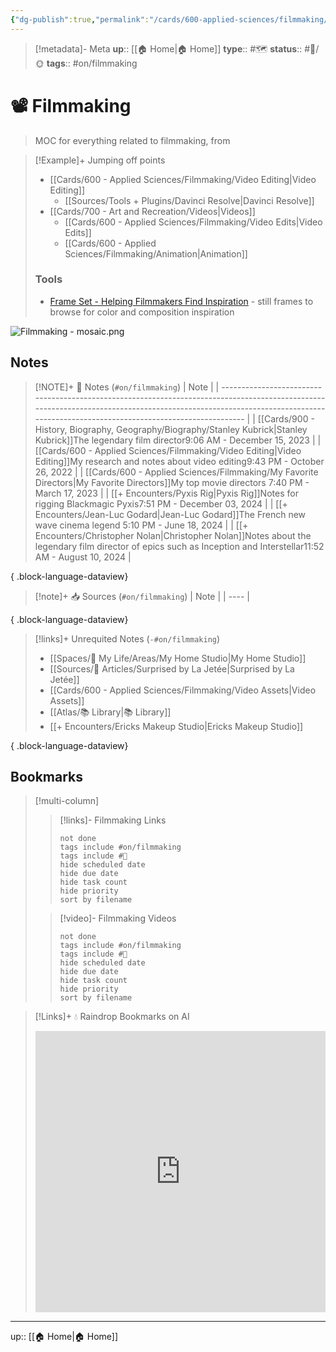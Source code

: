 ```yaml
---
{"dg-publish":true,"permalink":"/cards/600-applied-sciences/filmmaking/filmmaking/","title":"📽️ Filmmaking"}
---
```


> [!metadata]- Meta
> **up**:: [[🏠 Home\|🏠 Home]]
> **type**:: #🗺️ 
> **status**:: #📝/🌞
> **tags**::  #on/filmmaking 


# 📽️ Filmmaking

> MOC for everything related to filmmaking, from

> [!Example]+ Jumping off points
> - [[Cards/600 - Applied Sciences/Filmmaking/Video Editing\|Video Editing]]
> 	- [[Sources/Tools + Plugins/Davinci Resolve\|Davinci Resolve]]
> - [[Cards/700 - Art and Recreation/Videos\|Videos]]
> 	- [[Cards/600 - Applied Sciences/Filmmaking/Video Edits\|Video Edits]]
> 	- [[Cards/600 - Applied Sciences/Filmmaking/Animation\|Animation]]
>
> ### Tools
> - [Frame Set - Helping Filmmakers Find Inspiration](https://frameset.app/stills) - still frames to browse for color and composition inspiration 

![Filmmaking - mosaic.png](/img/user/Extras/Attachments/Filmmaking%20-%20mosaic.png)
## Notes
> [!NOTE]+ 📝 Notes (`#on/filmmaking`)
>  | Note                                                                                                                                                                                                                          |
> | ----------------------------------------------------------------------------------------------------------------------------------------------------------------------------------------------------------------------------- |
> | [[Cards/900 - History, Biography, Geography/Biography/Stanley Kubrick\|Stanley Kubrick]]<span class='summary'>The legendary film director</span><span class='block'>9:06 AM - December 15, 2023</span>                     |
> | [[Cards/600 - Applied Sciences/Filmmaking/Video Editing\|Video Editing]]<span class='summary'>My research and notes about video editing</span><span class='block'>9:43 PM - October 26, 2022</span>                        |
> | [[Cards/600 - Applied Sciences/Filmmaking/My Favorite Directors\|My Favorite Directors]]<span class='summary'>My top movie directors </span><span class='block'>7:40 PM - March 17, 2023</span>                            |
> | [[+ Encounters/Pyxis Rig\|Pyxis Rig]]<span class='summary'>Notes for rigging Blackmagic Pyxis</span><span class='block'>7:51 PM - December 03, 2024</span>                                                                 |
> | [[+ Encounters/Jean-Luc Godard\|Jean-Luc Godard]]<span class='summary'>The French new wave cinema legend </span><span class='block'>5:10 PM - June 18, 2024</span>                                                         |
> | [[+ Encounters/Christopher Nolan\|Christopher Nolan]]<span class='summary'>Notes about the legendary film director of epics such as Inception and Interstellar</span><span class='block'>11:52 AM - August 10, 2024</span> |
> 
{ .block-language-dataview}

> [!note]+ 📥 Sources (`#on/filmmaking`)
>  | Note |
> | ---- |
> 
{ .block-language-dataview}

> [!links]+ Unrequited Notes (`-#on/filmmaking`)
>  - [[Spaces/🤘 My Life/Areas/My Home Studio\|My Home Studio]]
> - [[Sources/📰 Articles/Surprised by La Jetée\|Surprised by La Jetée]]
> - [[Cards/600 - Applied Sciences/Filmmaking/Video Assets\|Video Assets]]
> - [[Atlas/📚 Library\|📚 Library]]
> - [[+ Encounters/Ericks Makeup Studio\|Ericks Makeup Studio]]
> 
{ .block-language-dataview}

## Bookmarks

> [!multi-column]
> > [!links]- Filmmaking Links
> > ```tasks
> > not done
> > tags include #on/filmmaking 
> > tags include #🔗 
> > hide scheduled date
> > hide due date
> > hide task count
> > hide priority
> > sort by filename
> > ```
> 
> > [!video]- Filmmaking Videos
> > ```tasks
> > not done
> > tags include #on/filmmaking
> > tags include #🎥 
> > hide scheduled date
> > hide due date
> > hide task count
> > hide priority
> > sort by filename
> > ```


> [!Links]+ 💧 Raindrop Bookmarks on AI
> <iframe style="border: 0; width: 100%; height: 450px;" allowfullscreen frameborder="0" src="https://raindrop.io/tophg/filmmaking-34324484"></iframe>

---
up:: [[🏠 Home\|🏠 Home]]

